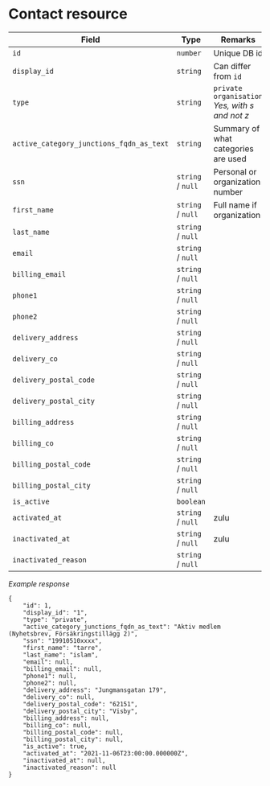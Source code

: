 # Contact resource


| Field                                    | Type              | Remarks                                          |
| ---------------------------------------- | ----------------- | ------------------------------------------------ |
| `id`                                     | `number`          | Unique DB id                                     |
| `display_id`                             | `string`          | Can differ from `id`                             |
| `type`                                   | `string`          | `private` `organisation` _Yes, with s and not z_ |
| `active_category_junctions_fqdn_as_text` | `string`          | Summary of what categories are used              |
| `ssn`                                    | `string` / `null` | Personal or organization number                  |
| `first_name`                             | `string` / `null` | Full name if organization                        |
| `last_name`                              | `string` / `null` |                                                  |
| `email`                                  | `string` / `null` |                                                  |
| `billing_email`                          | `string` / `null` |                                                  |
| `phone1`                                 | `string` / `null` |                                                  |
| `phone2`                                 | `string` / `null` |                                                  |
| `delivery_address`                       | `string` / `null` |                                                  |
| `delivery_co`                            | `string` / `null` |                                                  |
| `delivery_postal_code`                   | `string` / `null` |                                                  |
| `delivery_postal_city`                   | `string` / `null` |                                                  |
| `billing_address`                        | `string` / `null` |                                                  |
| `billing_co`                             | `string` / `null` |                                                  |
| `billing_postal_code`                    | `string` / `null` |                                                  |
| `billing_postal_city`                    | `string` / `null` |                                                  |
| `is_active`                              | `boolean`         |                                                  |
| `activated_at`                           | `string` / `null` | zulu                                             |
| `inactivated_at`                         | `string` / `null` | zulu                                             |
| `inactivated_reason`                     | `string` / `null` |                                                  |

*Example response*

```
{
    "id": 1,
    "display_id": "1",
    "type": "private",
    "active_category_junctions_fqdn_as_text": "Aktiv medlem (Nyhetsbrev, Försäkringstillägg 2)",
    "ssn": "19910510xxxx",
    "first_name": "tarre",
    "last_name": "islam",
    "email": null,
    "billing_email": null,
    "phone1": null,
    "phone2": null,
    "delivery_address": "Jungmansgatan 179",
    "delivery_co": null,
    "delivery_postal_code": "62151",
    "delivery_postal_city": "Visby",
    "billing_address": null,
    "billing_co": null,
    "billing_postal_code": null,
    "billing_postal_city": null,
    "is_active": true,
    "activated_at": "2021-11-06T23:00:00.000000Z",
    "inactivated_at": null,
    "inactivated_reason": null
}
```

